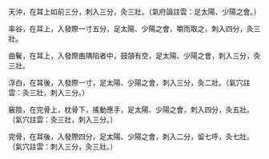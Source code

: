 天沖，在耳上如前三分，刺入三分，灸三壯。（氣府論註雲：足太陽、少陽之會。）

率谷，在耳上，入發際一寸五分，足太陽、少陽之會，嚼而取之，刺入四分，灸三壯。

曲鬢，在耳上，入發際曲隅陷者中，鼓頷有空，足太陽、少陽之會，刺入三分，灸三壯。

浮白，在耳後，入發際一寸，足太陽、少陽之會，刺入三分，灸二壯。（氣穴註雲：灸三壯，刺入三分。）

竅陰，在完骨上，枕骨下，搖動應手，足太陽、少陽之會，刺入四分，灸五壯。（氣穴註雲：灸三壯，刺入三分。）

完骨，在耳後，入發際四分，足太陽、少陽之會，刺入二分，留七呼，灸七壯。（氣穴註雲：刺入三分，灸三壯。）